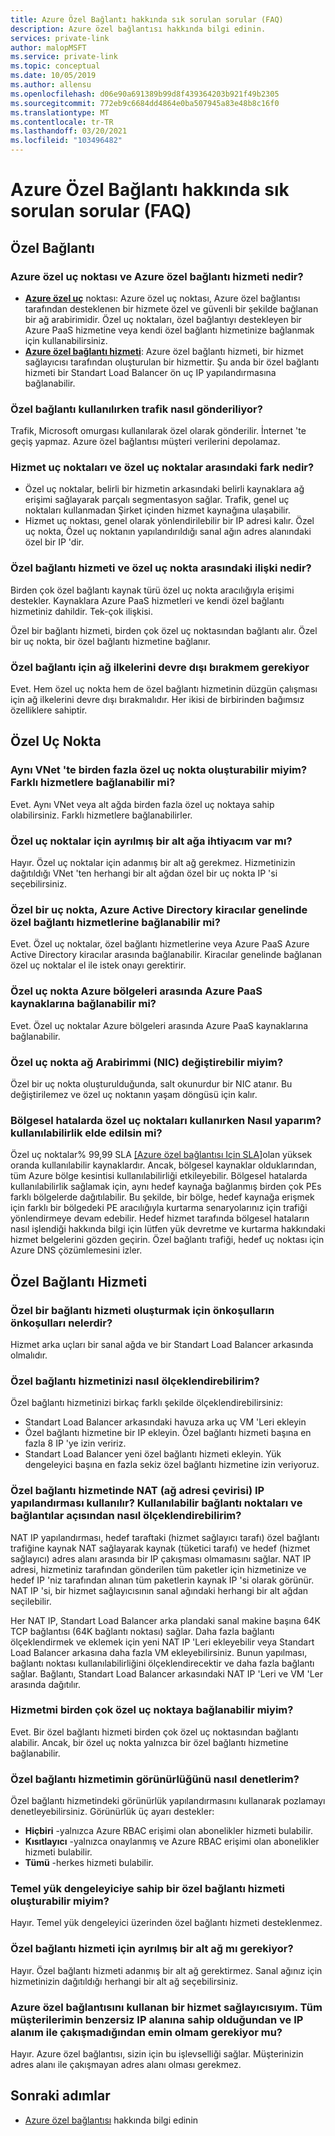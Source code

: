 ```yaml
---
title: Azure Özel Bağlantı hakkında sık sorulan sorular (FAQ)
description: Azure özel bağlantısı hakkında bilgi edinin.
services: private-link
author: malopMSFT
ms.service: private-link
ms.topic: conceptual
ms.date: 10/05/2019
ms.author: allensu
ms.openlocfilehash: d06e90a691389b99d8f439364203b921f49b2305
ms.sourcegitcommit: 772eb9c6684dd4864e0ba507945a83e48b8c16f0
ms.translationtype: MT
ms.contentlocale: tr-TR
ms.lasthandoff: 03/20/2021
ms.locfileid: "103496482"
---
```

# <a name="azure-private-link-frequently-asked-questions-faq"></a>Azure Özel Bağlantı hakkında sık sorulan sorular (FAQ)

## <a name="private-link"></a>Özel Bağlantı

### <a name="what-is-azure-private-endpoint-and-azure-private-link-service"></a>Azure özel uç noktası ve Azure özel bağlantı hizmeti nedir?

- **[Azure özel uç](private-endpoint-overview.md)** noktası: Azure özel uç noktası, Azure özel bağlantısı tarafından desteklenen bir hizmete özel ve güvenli bir şekilde bağlanan bir ağ arabirimidir. Özel uç noktaları, özel bağlantıyı destekleyen bir Azure PaaS hizmetine veya kendi özel bağlantı hizmetinize bağlanmak için kullanabilirsiniz.
- **[Azure özel bağlantı hizmeti](private-link-service-overview.md)**: Azure özel bağlantı hizmeti, bir hizmet sağlayıcısı tarafından oluşturulan bir hizmettir. Şu anda bir özel bağlantı hizmeti bir Standart Load Balancer ön uç IP yapılandırmasına bağlanabilir. 

### <a name="how-is-traffic-being-sent-when-using-private-link"></a>Özel bağlantı kullanılırken trafik nasıl gönderiliyor?
Trafik, Microsoft omurgası kullanılarak özel olarak gönderilir. İnternet 'te geçiş yapmaz. Azure özel bağlantısı müşteri verilerini depolamaz.
 
### <a name="what-is-the-difference-between-service-endpoints-and-private-endpoints"></a>Hizmet uç noktaları ve özel uç noktalar arasındaki fark nedir?
- Özel uç noktalar, belirli bir hizmetin arkasındaki belirli kaynaklara ağ erişimi sağlayarak parçalı segmentasyon sağlar. Trafik, genel uç noktaları kullanmadan Şirket içinden hizmet kaynağına ulaşabilir.
- Hizmet uç noktası, genel olarak yönlendirilebilir bir IP adresi kalır.  Özel uç nokta, Özel uç noktanın yapılandırıldığı sanal ağın adres alanındaki özel bir IP 'dir.

### <a name="what-is-the-relationship-between-private-link-service-and-private-endpoint"></a>Özel bağlantı hizmeti ve özel uç nokta arasındaki ilişki nedir?
Birden çok özel bağlantı kaynak türü özel uç nokta aracılığıyla erişimi destekler. Kaynaklara Azure PaaS hizmetleri ve kendi özel bağlantı hizmetiniz dahildir. Tek-çok ilişkisi. 

Özel bir bağlantı hizmeti, birden çok özel uç noktasından bağlantı alır. Özel bir uç nokta, bir özel bağlantı hizmetine bağlanır.    

### <a name="do-i-need-to-disable-network-policies-for-private-link"></a>Özel bağlantı için ağ ilkelerini devre dışı bırakmem gerekiyor
Evet. Hem özel uç nokta hem de özel bağlantı hizmetinin düzgün çalışması için ağ ilkelerini devre dışı bırakmalıdır. Her ikisi de birbirinden bağımsız özelliklere sahiptir.

## <a name="private-endpoint"></a>Özel Uç Nokta 
 
### <a name="can-i-create-multiple-private-endpoints-in-same-vnet-can-they-connect-to-different-services"></a>Aynı VNet 'te birden fazla özel uç nokta oluşturabilir miyim? Farklı hizmetlere bağlanabilir mi? 
Evet. Aynı VNet veya alt ağda birden fazla özel uç noktaya sahip olabilirsiniz. Farklı hizmetlere bağlanabilirler.  
 
### <a name="do-i-require-a-dedicated-subnet-for-private-endpoints"></a>Özel uç noktalar için ayrılmış bir alt ağa ihtiyacım var mı? 
Hayır. Özel uç noktalar için adanmış bir alt ağ gerekmez. Hizmetinizin dağıtıldığı VNet 'ten herhangi bir alt ağdan özel bir uç nokta IP 'si seçebilirsiniz.  
 
### <a name="can-a-private-endpoint-connect-to-private-link-services-across-azure-active-directory-tenants"></a>Özel bir uç nokta, Azure Active Directory kiracılar genelinde özel bağlantı hizmetlerine bağlanabilir mi? 
Evet. Özel uç noktalar, özel bağlantı hizmetlerine veya Azure PaaS Azure Active Directory kiracılar arasında bağlanabilir. Kiracılar genelinde bağlanan özel uç noktalar el ile istek onayı gerektirir. 
 
### <a name="can-private-endpoint-connect-to-azure-paas-resources-across-azure-regions"></a>Özel uç nokta Azure bölgeleri arasında Azure PaaS kaynaklarına bağlanabilir mi?
Evet. Özel uç noktalar Azure bölgeleri arasında Azure PaaS kaynaklarına bağlanabilir.

### <a name="can-i-modify-my-private-endpoint-network-interface-nic-"></a>Özel uç nokta ağ Arabirimmi (NIC) değiştirebilir miyim?
Özel bir uç nokta oluşturulduğunda, salt okunurdur bir NIC atanır. Bu değiştirilemez ve özel uç noktanın yaşam döngüsü için kalır.

### <a name="how-do-i-achieve-availability-while-using-private-endpoints-in-case-of-regional-failures-"></a>Bölgesel hatalarda özel uç noktaları kullanırken Nasıl yaparım? kullanılabilirlik elde edilsin mi?

Özel uç noktalar% 99,99 SLA [[Azure özel bağlantısı Için SLA]](https://azure.microsoft.com/support/legal/sla/private-link/v1_0/)olan yüksek oranda kullanılabilir kaynaklardır. Ancak, bölgesel kaynaklar olduklarından, tüm Azure bölge kesintisi kullanılabilirliği etkileyebilir. Bölgesel hatalarda kullanılabilirlik sağlamak için, aynı hedef kaynağa bağlanmış birden çok PEs farklı bölgelerde dağıtılabilir. Bu şekilde, bir bölge, hedef kaynağa erişmek için farklı bir bölgedeki PE aracılığıyla kurtarma senaryolarınız için trafiği yönlendirmeye devam edebilir. Hedef hizmet tarafında bölgesel hataların nasıl işlendiği hakkında bilgi için lütfen yük devretme ve kurtarma hakkındaki hizmet belgelerini gözden geçirin. Özel bağlantı trafiği, hedef uç noktası için Azure DNS çözümlemesini izler. 


## <a name="private-link-service"></a>Özel Bağlantı Hizmeti
 
### <a name="what-are-the-pre-requisites-for-creating-a-private-link-service"></a>Özel bir bağlantı hizmeti oluşturmak için önkoşulların önkoşulları nelerdir? 
Hizmet arka uçları bir sanal ağda ve bir Standart Load Balancer arkasında olmalıdır.
 
### <a name="how-can-i-scale-my-private-link-service"></a>Özel bağlantı hizmetinizi nasıl ölçeklendirebilirim? 
Özel bağlantı hizmetinizi birkaç farklı şekilde ölçeklendirebilirsiniz: 
- Standart Load Balancer arkasındaki havuza arka uç VM 'Leri ekleyin 
- Özel bağlantı hizmetine bir IP ekleyin. Özel bağlantı hizmeti başına en fazla 8 IP 'ye izin veririz.  
- Standart Load Balancer yeni özel bağlantı hizmeti ekleyin. Yük dengeleyici başına en fazla sekiz özel bağlantı hizmetine izin veriyoruz.   

### <a name="what-is-natnetwork-address-translation-ip-configuration-used-in-private-link-service-how-can-i-scale-in-terms-of-available-ports-and-connections"></a>Özel bağlantı hizmetinde NAT (ağ adresi çevirisi) IP yapılandırması kullanılır? Kullanılabilir bağlantı noktaları ve bağlantılar açısından nasıl ölçeklendirebilirim? 

NAT IP yapılandırması, hedef taraftaki (hizmet sağlayıcı tarafı) özel bağlantı trafiğine kaynak NAT sağlayarak kaynak (tüketici tarafı) ve hedef (hizmet sağlayıcı) adres alanı arasında bir IP çakışması olmamasını sağlar. NAT IP adresi, hizmetiniz tarafından gönderilen tüm paketler için hizmetinize ve hedef IP 'niz tarafından alınan tüm paketlerin kaynak IP 'si olarak görünür.  NAT IP 'si, bir hizmet sağlayıcısının sanal ağındaki herhangi bir alt ağdan seçilebilir. 

Her NAT IP, Standart Load Balancer arka plandaki sanal makine başına 64K TCP bağlantısı (64K bağlantı noktası) sağlar. Daha fazla bağlantı ölçeklendirmek ve eklemek için yeni NAT IP 'Leri ekleyebilir veya Standart Load Balancer arkasına daha fazla VM ekleyebilirsiniz. Bunun yapılması, bağlantı noktası kullanılabilirliğini ölçeklendirecektir ve daha fazla bağlantı sağlar. Bağlantı, Standart Load Balancer arkasındaki NAT IP 'Leri ve VM 'Ler arasında dağıtılır.

### <a name="can-i-connect-my-service-to-multiple-private-endpoints"></a>Hizmetmi birden çok özel uç noktaya bağlanabilir miyim?
Evet. Bir özel bağlantı hizmeti birden çok özel uç noktasından bağlantı alabilir. Ancak, bir özel uç nokta yalnızca bir özel bağlantı hizmetine bağlanabilir.  
 
### <a name="how-should-i-control-the-exposure-of-my-private-link-service"></a>Özel bağlantı hizmetimin görünürlüğünü nasıl denetlerim?
Özel bağlantı hizmetindeki görünürlük yapılandırmasını kullanarak pozlamayı denetleyebilirsiniz. Görünürlük üç ayarı destekler:

- **Hiçbiri** -yalnızca Azure RBAC erişimi olan abonelikler hizmeti bulabilir. 
- **Kısıtlayıcı** -yalnızca onaylanmış ve Azure RBAC erişimi olan abonelikler hizmeti bulabilir. 
- **Tümü** -herkes hizmeti bulabilir. 
 
### <a name="can-i-create-a-private-link-service-with-basic-load-balancer"></a>Temel yük dengeleyiciye sahip bir özel bağlantı hizmeti oluşturabilir miyim? 
Hayır. Temel yük dengeleyici üzerinden özel bağlantı hizmeti desteklenmez.
 
### <a name="is-a-dedicated-subnet-required-for-private-link-service"></a>Özel bağlantı hizmeti için ayrılmış bir alt ağ mı gerekiyor? 
Hayır. Özel bağlantı hizmeti adanmış bir alt ağ gerektirmez. Sanal ağınız için hizmetinizin dağıtıldığı herhangi bir alt ağ seçebilirsiniz.   

### <a name="im-a-service-provider-using-azure-private-link-do-i-need-to-make-sure-all-my-customers-have-unique-ip-space-and-dont-overlap-with-my-ip-space"></a>Azure özel bağlantısını kullanan bir hizmet sağlayıcısıyım. Tüm müşterilerimin benzersiz IP alanına sahip olduğundan ve IP alanım ile çakışmadığından emin olmam gerekiyor mu? 
Hayır. Azure özel bağlantısı, sizin için bu işlevselliği sağlar. Müşterinizin adres alanı ile çakışmayan adres alanı olması gerekmez. 

##  <a name="next-steps"></a>Sonraki adımlar

- [Azure özel bağlantısı](private-link-overview.md) hakkında bilgi edinin
